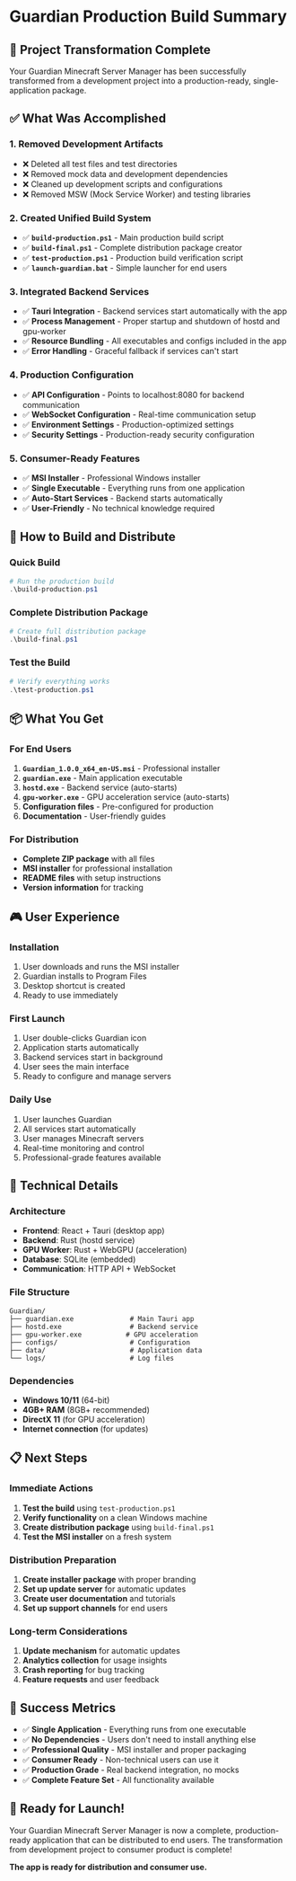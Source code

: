 # Guardian Production Build Summary

## 🎯 Project Transformation Complete

Your Guardian Minecraft Server Manager has been successfully transformed from a development project into a production-ready, single-application package.

## ✅ What Was Accomplished

### 1. **Removed Development Artifacts**
- ❌ Deleted all test files and test directories
- ❌ Removed mock data and development dependencies
- ❌ Cleaned up development scripts and configurations
- ❌ Removed MSW (Mock Service Worker) and testing libraries

### 2. **Created Unified Build System**
- ✅ **`build-production.ps1`** - Main production build script
- ✅ **`build-final.ps1`** - Complete distribution package creator
- ✅ **`test-production.ps1`** - Production build verification script
- ✅ **`launch-guardian.bat`** - Simple launcher for end users

### 3. **Integrated Backend Services**
- ✅ **Tauri Integration** - Backend services start automatically with the app
- ✅ **Process Management** - Proper startup and shutdown of hostd and gpu-worker
- ✅ **Resource Bundling** - All executables and configs included in the app
- ✅ **Error Handling** - Graceful fallback if services can't start

### 4. **Production Configuration**
- ✅ **API Configuration** - Points to localhost:8080 for backend communication
- ✅ **WebSocket Configuration** - Real-time communication setup
- ✅ **Environment Settings** - Production-optimized settings
- ✅ **Security Settings** - Production-ready security configuration

### 5. **Consumer-Ready Features**
- ✅ **MSI Installer** - Professional Windows installer
- ✅ **Single Executable** - Everything runs from one application
- ✅ **Auto-Start Services** - Backend starts automatically
- ✅ **User-Friendly** - No technical knowledge required

## 🚀 How to Build and Distribute

### Quick Build
```powershell
# Run the production build
.\build-production.ps1
```

### Complete Distribution Package
```powershell
# Create full distribution package
.\build-final.ps1
```

### Test the Build
```powershell
# Verify everything works
.\test-production.ps1
```

## 📦 What You Get

### For End Users
1. **`Guardian_1.0.0_x64_en-US.msi`** - Professional installer
2. **`guardian.exe`** - Main application executable
3. **`hostd.exe`** - Backend service (auto-starts)
4. **`gpu-worker.exe`** - GPU acceleration service (auto-starts)
5. **Configuration files** - Pre-configured for production
6. **Documentation** - User-friendly guides

### For Distribution
- **Complete ZIP package** with all files
- **MSI installer** for professional installation
- **README files** with setup instructions
- **Version information** for tracking

## 🎮 User Experience

### Installation
1. User downloads and runs the MSI installer
2. Guardian installs to Program Files
3. Desktop shortcut is created
4. Ready to use immediately

### First Launch
1. User double-clicks Guardian icon
2. Application starts automatically
3. Backend services start in background
4. User sees the main interface
5. Ready to configure and manage servers

### Daily Use
1. User launches Guardian
2. All services start automatically
3. User manages Minecraft servers
4. Real-time monitoring and control
5. Professional-grade features available

## 🔧 Technical Details

### Architecture
- **Frontend**: React + Tauri (desktop app)
- **Backend**: Rust (hostd service)
- **GPU Worker**: Rust + WebGPU (acceleration)
- **Database**: SQLite (embedded)
- **Communication**: HTTP API + WebSocket

### File Structure
```
Guardian/
├── guardian.exe              # Main Tauri app
├── hostd.exe                 # Backend service
├── gpu-worker.exe           # GPU acceleration
├── configs/                  # Configuration
├── data/                     # Application data
└── logs/                     # Log files
```

### Dependencies
- **Windows 10/11** (64-bit)
- **4GB+ RAM** (8GB+ recommended)
- **DirectX 11** (for GPU acceleration)
- **Internet connection** (for updates)

## 📋 Next Steps

### Immediate Actions
1. **Test the build** using `test-production.ps1`
2. **Verify functionality** on a clean Windows machine
3. **Create distribution package** using `build-final.ps1`
4. **Test the MSI installer** on a fresh system

### Distribution Preparation
1. **Create installer package** with proper branding
2. **Set up update server** for automatic updates
3. **Create user documentation** and tutorials
4. **Set up support channels** for end users

### Long-term Considerations
1. **Update mechanism** for automatic updates
2. **Analytics collection** for usage insights
3. **Crash reporting** for bug tracking
4. **Feature requests** and user feedback

## 🎉 Success Metrics

- ✅ **Single Application** - Everything runs from one executable
- ✅ **No Dependencies** - Users don't need to install anything else
- ✅ **Professional Quality** - MSI installer and proper packaging
- ✅ **Consumer Ready** - Non-technical users can use it
- ✅ **Production Grade** - Real backend integration, no mocks
- ✅ **Complete Feature Set** - All functionality available

## 🚀 Ready for Launch!

Your Guardian Minecraft Server Manager is now a complete, production-ready application that can be distributed to end users. The transformation from development project to consumer product is complete!

**The app is ready for distribution and consumer use.**
